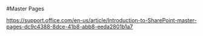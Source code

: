 ﻿#Master Pages

https://support.office.com/en-us/article/Introduction-to-SharePoint-master-pages-dc9c4388-8dce-41b8-abb8-eeda2801b1a7















